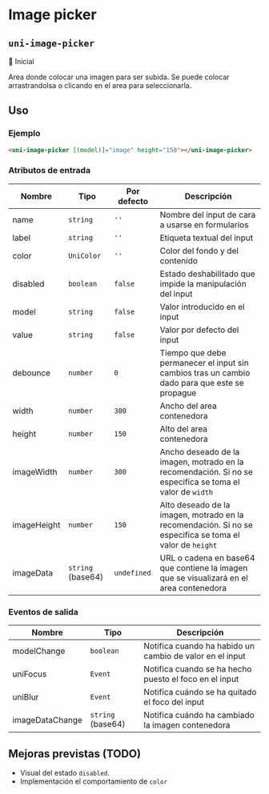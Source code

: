 Image picker
===================
`uni-image-picker`
---
:large_blue_circle: Inicial

Area donde colocar una imagen para ser subida. Se puede colocar arrastrandolsa o clicando en el area para seleccionarla.

## Uso

### Ejemplo

```html
<uni-image-picker [(model)]="image" height="150"></uni-image-picker>
```

### Atributos de entrada

| Nombre      | Tipo                 | Por defecto     | Descripción 
| ----------- | -------------------- | --------------- | -----------
| name        | `string`             | `''`            | Nombre del input de cara a usarse en formularios
| label       | `string`             | `''`            | Etiqueta textual del input
| color       | `UniColor`           | `''`            | Color del fondo y del contenido
| disabled    | `boolean`            | `false`         | Estado deshabilitado que impide la manipulación del input
| model       | `string`             | `false`         | Valor introducido en el input
| value       | `string`             | `false`         | Valor por defecto del input
| debounce    | `number`             | `0`             | Tiempo que debe permanecer el input sin cambios tras un cambio dado para que este se propague
| width       | `number`             | `300`           | Ancho del area contenedora
| height      | `number`             | `150`           | Alto del area contenedora
| imageWidth  | `number`             | `300`           | Ancho deseado de la imagen, motrado en la recomendación. Si no se especifica se toma el valor de `width`
| imageHeight | `number`             | `150`           | Alto deseado de la imagen, motrado en la recomendación. Si no se especifica se toma el valor de `height`
| imageData   | `string` (base64)    | `undefined`     | URL o cadena en base64 que contiene la imagen que se visualizará en el area contenedora

### Eventos de salida

| Nombre          | Tipo                | Descripción
| --------------- | ------------------- | -----------
| modelChange     | `boolean`           | Notifica cuando ha habido un cambio de valor en el input
| uniFocus        | `Event`             | Notifica cuando se ha hecho puesto el foco en el input
| uniBlur         | `Event`             | Notifica cuándo se ha quitado el foco del input
| imageDataChange | `string` (base64)   | Notifica cuándo ha cambiado la imagen contenedora

## Mejoras previstas (TODO)

- Visual del estado `disabled`.
- Implementación el comportamiento de `color`

